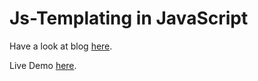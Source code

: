 # Js-Templating in JavaScript

Have a look at blog <a href="https://medium.com/@vinodselvin/create-your-own-templating-system-in-javascript-21a5ea545649" target="_blank">here</a>.

Live Demo <a href="https://vinodselvin.github.io/Js-Templating/" target="_blank">here</a>.
